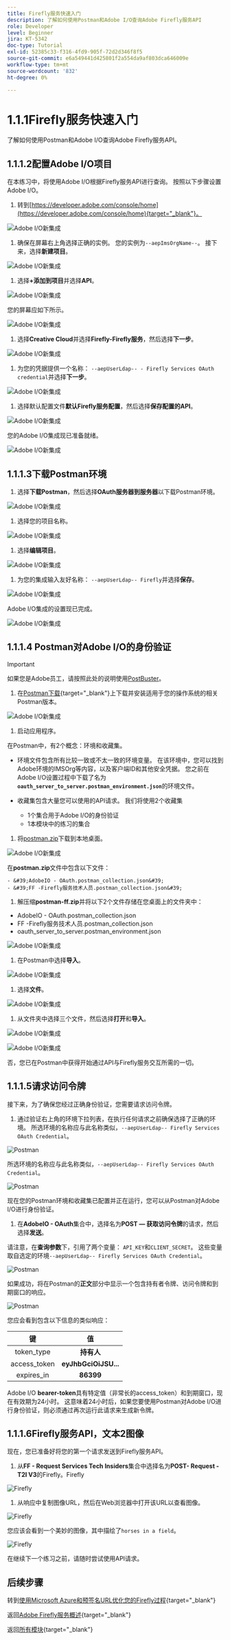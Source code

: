 ```yaml
---
title: Firefly服务快速入门
description: 了解如何使用Postman和Adobe I/O查询Adobe Firefly服务API
role: Developer
level: Beginner
jira: KT-5342
doc-type: Tutorial
exl-id: 52385c33-f316-4fd9-905f-72d2d346f8f5
source-git-commit: e6a549441d425801f2a554da9af803dca646009e
workflow-type: tm+mt
source-wordcount: '832'
ht-degree: 0%

---
```


# 1.1.1Firefly服务快速入门

了解如何使用Postman和Adobe I/O查询Adobe Firefly服务API。

## 1.1.1.2配置Adobe I/O项目

在本练习中，将使用Adobe I/O根据Firefly服务API进行查询。 按照以下步骤设置Adobe I/O。

1. 转到[https://developer.adobe.com/console/home](https://developer.adobe.com/console/home){target="_blank"}。

![Adobe I/O新集成](./images/iohome.png)

1. 确保在屏幕右上角选择正确的实例。 您的实例为`--aepImsOrgName--`。 接下来，选择&#x200B;**新建项目**。

![Adobe I/O新集成](./images/iocomp.png)

1. 选择&#x200B;**+添加到项目**&#x200B;并选择&#x200B;**API**。

![Adobe I/O新集成](./images/adobe_io_access_api.png)

您的屏幕应如下所示。

![Adobe I/O新集成](./images/api1.png)

1. 选择&#x200B;**Creative Cloud**&#x200B;并选择&#x200B;**Firefly-Firefly服务**，然后选择&#x200B;**下一步**。

![Adobe I/O新集成](./images/api3.png)

1. 为您的凭据提供一个名称： `--aepUserLdap-- - Firefly Services OAuth credential`并选择&#x200B;**下一步**。

![Adobe I/O新集成](./images/api4.png)

1. 选择默认配置文件&#x200B;**默认Firefly服务配置**，然后选择&#x200B;**保存配置的API**。

![Adobe I/O新集成](./images/api9.png)

您的Adobe I/O集成现已准备就绪。

![Adobe I/O新集成](./images/api11.png)

## 1.1.1.3下载Postman环境

1. 选择&#x200B;**下载Postman**，然后选择&#x200B;**OAuth服务器到服务器**&#x200B;以下载Postman环境。

![Adobe I/O新集成](./images/iopm.png)

1. 选择您的项目名称。

![Adobe I/O新集成](./images/api13.png)

1. 选择&#x200B;**编辑项目**。

![Adobe I/O新集成](./images/api14.png)

1. 为您的集成输入友好名称： `--aepUserLdap-- Firefly`并选择&#x200B;**保存**。

![Adobe I/O新集成](./images/api15.png)

Adobe I/O集成的设置现已完成。

![Adobe I/O新集成](./images/api16.png)

## 1.1.1.4 Postman对Adobe I/O的身份验证

>[!IMPORTANT]
>
>如果您是Adobe员工，请按照此处的说明使用[PostBuster](./../../../postbuster.md)。

1. 在[Postman下载](https://www.postman.com/downloads/){target="_blank"}上下载并安装适用于您的操作系统的相关Postman版本。

![Adobe I/O新集成](./images/getstarted.png)

1. 启动应用程序。

在Postman中，有2个概念：环境和收藏集。

- 环境文件包含所有比较一致或不太一致的环境变量。 在该环境中，您可以找到Adobe环境的IMSOrg等内容，以及客户端ID和其他安全凭据。 您之前在Adobe I/O设置过程中下载了名为&#x200B;**`oauth_server_to_server.postman_environment.json`**&#x200B;的环境文件。

- 收藏集包含大量您可以使用的API请求。 我们将使用2个收藏集
   - 1个集合用于Adobe I/O的身份验证
   - 1本模块中的练习的集合

1. 将[postman.zip](./../../../assets/postman/postman-ff.zip)下载到本地桌面。

![Adobe I/O新集成](./images/pmfolder.png)

在&#x200B;**postman.zip**&#x200B;文件中包含以下文件：

    - &#39;AdobeIO - OAuth.postman_collection.json&#39;
    - &#39;FF -Firefly服务技术人员.postman_collection.json&#39;

1. 解压缩&#x200B;**postman-ff.zip**&#x200B;并将以下2个文件存储在您桌面上的文件夹中：
- AdobeIO - OAuth.postman_collection.json
- FF -Firefly服务技术人员.postman_collection.json
- oauth_server_to_server.postman_environment.json

![Adobe I/O新集成](./images/pmfolder1.png)

1. 在Postman中选择&#x200B;**导入**。

![Adobe I/O新集成](./images/postmanui.png)

1. 选择&#x200B;**文件**。

![Adobe I/O新集成](./images/choosefiles.png)

1. 从文件夹中选择三个文件，然后选择&#x200B;**打开**&#x200B;和&#x200B;**导入**。

![Adobe I/O新集成](./images/selectfiles.png)

![Adobe I/O新集成](./images/impconfirm.png)

否，您已在Postman中获得开始通过API与Firefly服务交互所需的一切。

## 1.1.1.5请求访问令牌

接下来，为了确保您经过正确身份验证，您需要请求访问令牌。

1. 通过验证右上角的环境下拉列表，在执行任何请求之前确保选择了正确的环境。 所选环境的名称应与此名称类似，`--aepUserLdap-- Firefly Services OAuth Credential`。

![Postman](./images/envselemea1.png)

所选环境的名称应与此名称类似，`--aepUserLdap-- Firefly Services OAuth Credential`。

![Postman](./images/envselemea.png)

现在您的Postman环境和收藏集已配置并正在运行，您可以从Postman对Adobe I/O进行身份验证。

1. 在&#x200B;**AdobeIO - OAuth**&#x200B;集合中，选择名为&#x200B;**POST — 获取访问令牌**&#x200B;的请求，然后选择&#x200B;**发送**。

请注意，在&#x200B;**查询参数**&#x200B;下，引用了两个变量： `API_KEY`和`CLIENT_SECRET`。 这些变量取自选定的环境`--aepUserLdap-- Firefly Services OAuth Credential`。

![Postman](./images/ioauth.png)

如果成功，将在Postman的&#x200B;**正文**&#x200B;部分中显示一个包含持有者令牌、访问令牌和到期窗口的响应。

![Postman](./images/ioauthresp.png)


您应会看到包含以下信息的类似响应：

| 键 | 值 |
|:-------------:| :---------------:| 
| token_type | **持有人** |
| access_token | **eyJhbGciOiJSU...** |
| expires_in | **86399** |

Adobe I/O **bearer-token**&#x200B;具有特定值（非常长的access_token）和到期窗口，现在有效期为24小时。 这意味着24小时后，如果您要使用Postman对Adobe I/O进行身份验证，则必须通过再次运行此请求来生成新令牌。

## 1.1.1.6Firefly服务API，文本2图像

现在，您已准备好将您的第一个请求发送到Firefly服务API。

1. 从&#x200B;**FF - Request Services Tech Insiders**&#x200B;集合中选择名为&#x200B;**POST- Request - T2I V3**&#x200B;的Firefly。Firefly

![Firefly](./images/ff1.png)

1. 从响应中复制图像URL，然后在Web浏览器中打开该URL以查看图像。

![Firefly](./images/ff2.png)

您应该会看到一个美妙的图像，其中描绘了`horses in a field`。

![Firefly](./images/ff3.png)

在继续下一个练习之前，请随时尝试使用API请求。

## 后续步骤

转到[使用Microsoft Azure和预签名URL优化您的Firefly过程](./ex2.md){target="_blank"}

返回[Adobe Firefly服务概述](./firefly-services.md){target="_blank"}

返回[所有模块](./../../../overview.md){target="_blank"}
